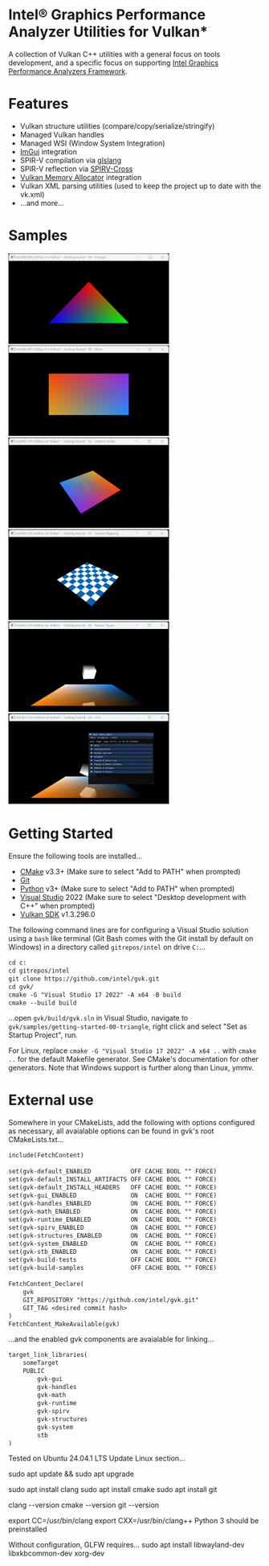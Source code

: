 
# Intel® Graphics Performance Analyzer Utilities for Vulkan*

A collection of Vulkan C++ utilities with a general focus on tools development, and a specific focus on supporting [Intel Graphics Performance Analyzers Framework](https://intel.github.io/gpasdk-doc/).

# Features
 - Vulkan structure utilities (compare/copy/serialize/stringify)
 - Managed Vulkan handles
 - Managed WSI (Window System Integration)
 - [ImGui](https://github.com/ocornut/imgui) integration
 - SPIR-V compilation via [glslang](https://github.com/KhronosGroup/glslang)
 - SPIR-V reflection via [SPIRV-Cross](https://github.com/KhronosGroup/SPIRV-Cross)
 - [Vulkan Memory Allocator](https://gpuopen.com/vulkan-memory-allocator/) integration
 - Vulkan XML parsing utilities (used to keep the project up to date with the vk.xml)
 - ...and more...

# Samples
[<img src="samples/screens/gvk-getting-started-00-triangle.png" width="320" height="180">](samples/gvk-getting-started-00-triangle.cpp)
[<img src="samples/screens/gvk-getting-started-01-mesh.png" width="320" height="180">](samples/gvk-getting-started-01-mesh.cpp)
[<img src="samples/screens/gvk-getting-started-02-uniform-buffer.gif" width="320" height="180">](samples/gvk-getting-started-02-uniform-buffer.cpp)
[<img src="samples/screens/gvk-getting-started-03-texture-mapping.gif" width="320" height="180">](samples/gvk-getting-started-03-texture-mapping.cpp)
[<img src="samples/screens/gvk-getting-started-04-render-target.gif" width="320" height="180">](samples/gvk-getting-started-04-render-target.cpp)
[<img src="samples/screens/gvk-getting-started-05-gui.gif" width="320" height="180">](samples/gvk-getting-started-05-gui.cpp)

# Getting Started
Ensure the following tools are installed...
 - [CMake](https://cmake.org/download/) v3.3+ (Make sure to select "Add to PATH" when prompted)
 - [Git](https://git-scm.com/)
 - [Python](https://www.python.org/downloads/) v3+ (Make sure to select "Add to PATH" when prompted)
 - [Visual Studio](https://visualstudio.microsoft.com/vs/community/) 2022 (Make sure to select "Desktop development with C++" when prompted)
 - [Vulkan SDK](https://vulkan.lunarg.com/sdk/home) v1.3.296.0

The following command lines are for configuring a Visual Studio solution using a  `bash` like terminal (Git Bash comes with the Git install by default on Windows) in a directory called `gitrepos/intel` on drive `C:`...
```
cd c:
cd gitrepos/intel
git clone https://github.com/intel/gvk.git
cd gvk/
cmake -G "Visual Studio 17 2022" -A x64 -B build
cmake --build build
```
...open `gvk/build/gvk.sln` in Visual Studio, navigate to `gvk/samples/getting-started-00-triangle`, right click and select "Set as Startup Project", run.

For Linux, replace `cmake -G "Visual Studio 17 2022" -A x64 ..` with `cmake ..` for the default Makefile generator.  See CMake's documentation for other generators.  Note that Windows support is further along than Linux, ymmv.

# External use
Somewhere in your CMakeLists, add the following with options configured as necessary, all avaialable options can be found in gvk's root CMakeLists.txt...
```
include(FetchContent)

set(gvk-default_ENABLED           OFF CACHE BOOL "" FORCE)
set(gvk-default_INSTALL_ARTIFACTS OFF CACHE BOOL "" FORCE)
set(gvk-default_INSTALL_HEADERS   OFF CACHE BOOL "" FORCE)
set(gvk-gui_ENABLED               ON  CACHE BOOL "" FORCE)
set(gvk-handles_ENABLED           ON  CACHE BOOL "" FORCE)
set(gvk-math_ENABLED              ON  CACHE BOOL "" FORCE)
set(gvk-runtime_ENABLED           ON  CACHE BOOL "" FORCE)
set(gvk-spirv_ENABLED             ON  CACHE BOOL "" FORCE)
set(gvk-structures_ENABLED        ON  CACHE BOOL "" FORCE)
set(gvk-system_ENABLED            ON  CACHE BOOL "" FORCE)
set(gvk-stb_ENABLED               ON  CACHE BOOL "" FORCE)
set(gvk-build-tests               OFF CACHE BOOL "" FORCE)
set(gvk-build-samples             OFF CACHE BOOL "" FORCE)

FetchContent_Declare(
    gvk
    GIT_REPOSITORY "https://github.com/intel/gvk.git"
    GIT_TAG <desired commit hash>
)
FetchContent_MakeAvailable(gvk)
```
...and the enabled gvk components are avaialable for linking...
```
target_link_libraries(
    someTarget
    PUBLIC
        gvk-gui
        gvk-handles
        gvk-math
        gvk-runtime
        gvk-spirv
        gvk-structures
        gvk-system
        stb
)
```




Tested on Ubuntu 24.04.1 LTS
Update Linux section...

sudo apt update && sudo apt upgrade

sudo apt install clang
sudo apt install cmake
sudo apt install git

clang --version
cmake --version
git --version

export CC=/usr/bin/clang
export CXX=/usr/bin/clang++
Python 3 should be preinstalled

Without configuration, GLFW requires...
sudo apt install libwayland-dev libxkbcommon-dev xorg-dev
